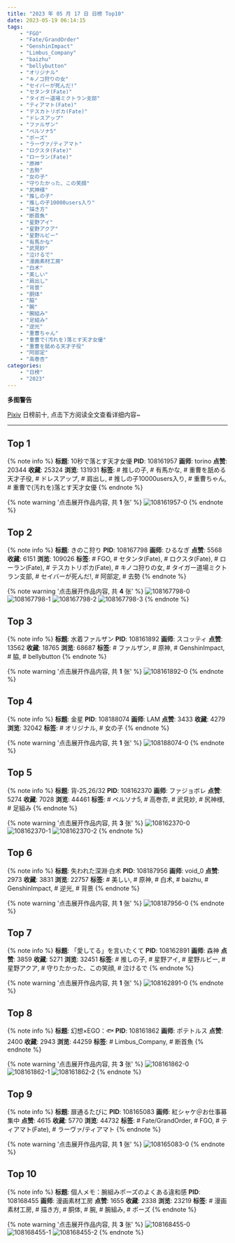 ```yaml
---
title: "2023 年 05 月 17 日 日榜 Top10"
date: 2023-05-19 06:14:15
tags:
    - "FGO"
    - "Fate/GrandOrder"
    - "GenshinImpact"
    - "Limbus_Company"
    - "baizhu"
    - "bellybutton"
    - "オリジナル"
    - "キノコ狩りの女"
    - "セイバーが死んだ!"
    - "セタンタ(Fate)"
    - "タイガー道場ミクトラン支部"
    - "ティアマト(Fate)"
    - "テスカトリポカ(Fate)"
    - "ドレスアップ"
    - "ファルザン"
    - "ペルソナ5"
    - "ポーズ"
    - "ラーヴァ/ティアマト"
    - "ロクスタ(Fate)"
    - "ローラン(Fate)"
    - "原神"
    - "去勢"
    - "女の子"
    - "守りたかった、この笑顔"
    - "尻神様"
    - "推しの子"
    - "推しの子10000users入り"
    - "描き方"
    - "断首魚"
    - "星野アイ"
    - "星野アクア"
    - "星野ルビー"
    - "有馬かな"
    - "武見妙"
    - "泣けるで"
    - "漫画素材工房"
    - "白术"
    - "美しい"
    - "肩出し"
    - "背景"
    - "胴体"
    - "脇"
    - "腕"
    - "腕組み"
    - "足組み"
    - "逆光"
    - "重曹ちゃん"
    - "重曹で(汚れを)落とす天才女優"
    - "重曹を舐める天才子役"
    - "阿部定"
    - "高巻杏"
categories:
    - "日榜"
    - "2023"
---
```


<i class="fa fa-triangle-exclamation"></i>**多图警告**<i class="fa fa-triangle-exclamation"></i>

[Pixiv](https://www.pixiv.net/) 日榜前十, 点击下方阅读全文查看详细内容~

<!-- more -->

---

## Top 1

{% note info %}
**标题**: 10秒で落とす天才女優
**PID**: 108161957 **画师**: torino
**点赞**: 20344 **收藏**: 25324 **浏览**: 131931
**标签**: # 推しの子, # 有馬かな, # 重曹を舐める天才子役, # ドレスアップ, # 肩出し, # 推しの子10000users入り, # 重曹ちゃん, # 重曹で(汚れを)落とす天才女優
{% endnote %}

{% note warning '点击展开作品内容, 共 **1** 张' %}
![108161957-0](https://i.pixiv.re/img-original/img/2023/05/16/00/00/33/108161957_p0.jpg)
{% endnote %}

## Top 2

{% note info %}
**标题**: きのこ狩り
**PID**: 108167798 **画师**: ひるなぎ
**点赞**: 5568 **收藏**: 6151 **浏览**: 109026
**标签**: # FGO, # セタンタ(Fate), # ロクスタ(Fate), # ローラン(Fate), # テスカトリポカ(Fate), # キノコ狩りの女, # タイガー道場ミクトラン支部, # セイバーが死んだ!, # 阿部定, # 去勢
{% endnote %}

{% note warning '点击展开作品内容, 共 **4** 张' %}
![108167798-0](https://i.pixiv.re/img-original/img/2023/05/16/06/00/05/108167798_p0.jpg)
![108167798-1](https://i.pixiv.re/img-original/img/2023/05/16/06/00/05/108167798_p1.jpg)
![108167798-2](https://i.pixiv.re/img-original/img/2023/05/16/06/00/05/108167798_p2.jpg)
![108167798-3](https://i.pixiv.re/img-original/img/2023/05/16/06/00/05/108167798_p3.jpg)
{% endnote %}

## Top 3

{% note info %}
**标题**: 水着ファルザン
**PID**: 108161892 **画师**: スコッティ
**点赞**: 13562 **收藏**: 18765 **浏览**: 68687
**标签**: # ファルザン, # 原神, # GenshinImpact, # 脇, # bellybutton
{% endnote %}

{% note warning '点击展开作品内容, 共 **1** 张' %}
![108161892-0](https://i.pixiv.re/img-original/img/2023/05/16/00/00/15/108161892_p0.jpg)
{% endnote %}

## Top 4

{% note info %}
**标题**: 金星
**PID**: 108188074 **画师**: LAM
**点赞**: 3433 **收藏**: 4279 **浏览**: 32042
**标签**: # オリジナル, # 女の子
{% endnote %}

{% note warning '点击展开作品内容, 共 **1** 张' %}
![108188074-0](https://i.pixiv.re/img-original/img/2023/05/17/00/01/10/108188074_p0.jpg)
{% endnote %}

## Top 5

{% note info %}
**标题**: 背‐25,26/32
**PID**: 108162370 **画师**: ファジョボレ
**点赞**: 5274 **收藏**: 7028 **浏览**: 44461
**标签**: # ペルソナ5, # 高巻杏, # 武見妙, # 尻神様, # 足組み
{% endnote %}

{% note warning '点击展开作品内容, 共 **3** 张' %}
![108162370-0](https://i.pixiv.re/img-original/img/2023/05/16/00/06/53/108162370_p0.jpg)
![108162370-1](https://i.pixiv.re/img-original/img/2023/05/16/00/06/53/108162370_p1.jpg)
![108162370-2](https://i.pixiv.re/img-original/img/2023/05/16/00/06/53/108162370_p2.jpg)
{% endnote %}

## Top 6

{% note info %}
**标题**: 失われた深淵·白术
**PID**: 108187956 **画师**: void_0
**点赞**: 2973 **收藏**: 3831 **浏览**: 22757
**标签**: # 美しい, # 原神, # 白术, # baizhu, # GenshinImpact, # 逆光, # 背景
{% endnote %}

{% note warning '点击展开作品内容, 共 **1** 张' %}
![108187956-0](https://i.pixiv.re/img-original/img/2023/05/17/00/00/27/108187956_p0.jpg)
{% endnote %}

## Top 7

{% note info %}
**标题**: 「愛してる」を言いたくて
**PID**: 108162891 **画师**: 森神
**点赞**: 3859 **收藏**: 5271 **浏览**: 32451
**标签**: # 推しの子, # 星野アイ, # 星野ルビー, # 星野アクア, # 守りたかった、この笑顔, # 泣けるで
{% endnote %}

{% note warning '点击展开作品内容, 共 **1** 张' %}
![108162891-0](https://i.pixiv.re/img-original/img/2023/05/16/00/23/24/108162891_p0.jpg)
{% endnote %}

## Top 8

{% note info %}
**标题**: 幻想×EGO：🐟
**PID**: 108161862 **画师**: ポテトルス
**点赞**: 2400 **收藏**: 2943 **浏览**: 44259
**标签**: # Limbus_Company, # 断首魚
{% endnote %}

{% note warning '点击展开作品内容, 共 **3** 张' %}
![108161862-0](https://i.pixiv.re/img-original/img/2023/05/16/00/00/08/108161862_p0.jpg)
![108161862-1](https://i.pixiv.re/img-original/img/2023/05/16/00/00/08/108161862_p1.jpg)
![108161862-2](https://i.pixiv.re/img-original/img/2023/05/16/00/00/08/108161862_p2.jpg)
{% endnote %}

## Top 9

{% note info %}
**标题**: 扉通るたびに
**PID**: 108165083 **画师**: 紅シャケ＠お仕事募集中
**点赞**: 4615 **收藏**: 5770 **浏览**: 44732
**标签**: # Fate/GrandOrder, # FGO, # ティアマト(Fate), # ラーヴァ/ティアマト
{% endnote %}

{% note warning '点击展开作品内容, 共 **1** 张' %}
![108165083-0](https://i.pixiv.re/img-original/img/2023/05/16/01/55/10/108165083_p0.jpg)
{% endnote %}

## Top 10

{% note info %}
**标题**: 個人メモ：腕組みポーズのよくある違和感
**PID**: 108168455 **画师**: 漫画素材工房
**点赞**: 1655 **收藏**: 2338 **浏览**: 23219
**标签**: # 漫画素材工房, # 描き方, # 胴体, # 腕, # 腕組み, # ポーズ
{% endnote %}

{% note warning '点击展开作品内容, 共 **3** 张' %}
![108168455-0](https://i.pixiv.re/img-original/img/2023/05/16/07/00/08/108168455_p0.jpg)
![108168455-1](https://i.pixiv.re/img-original/img/2023/05/16/07/00/08/108168455_p1.jpg)
![108168455-2](https://i.pixiv.re/img-original/img/2023/05/16/07/00/08/108168455_p2.jpg)
{% endnote %}
